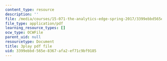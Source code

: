 ```yaml
---
content_type: resource
description: ''
file: /media/courses/15-071-the-analytics-edge-spring-2017/3399ebbd565e8367afa2ef71c9bf9185_JtIa7ofeXIY.pdf
file_type: application/pdf
learning_resource_types: []
ocw_type: OCWFile
parent_uid: null
resourcetype: Document
title: 3play pdf file
uid: 3399ebbd-565e-8367-afa2-ef71c9bf9185
---
```

